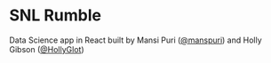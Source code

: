 # SNL Rumble

Data Science app in React built by Mansi Puri ([@manspuri](https://github.com/manspuri)) and Holly Gibson ([@HollyGlot](https://github.com/hollyglot))
